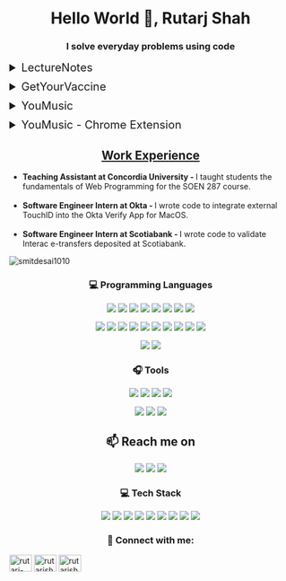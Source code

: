 <h1 align="center">Hello World 👋, Rutarj Shah</h1>
<h3 align="center">I solve everyday problems using code</h3>

<details style="margin: 10px 0px">
    <summary style="cursor:pointer; font-size: 20px">LectureNotes</summary>
    <br/>
    <p style="margin: 10px 20px"> 
    My friends complained about the difficulties of listening and taking notes simultaneously during an online lecture. So I developed a Chrome extension that summarizes a lecture into text in real-time.</p>
    <a style="margin: 10px 20px" href="https://github.com/smitdesai1010/LectureNotes#lecturenotes">View Project</a>
</details>

<details style="margin: 10px 0px">
    <summary style="cursor:pointer; font-size: 20px">GetYourVaccine</summary>
    <br/>
    <p style="margin: 10px 20px">During Summer 2021, when vaccination drives started in India, it faced an acute shortage of vaccines due to the sheer population. As a result, vaccines were booked before most people got aware. So I developed a web application which notifies users via SMS as soon as a vaccine is available in their locality that matches their demographic profile.</p>
    <a style="margin: 10px 20px" href="https://github.com/smitdesai1010/GetYourVaccine#getyourvaccine">View Project</a>
</details>

<details style="margin: 10px 0px">
    <summary style="cursor:pointer; font-size: 20px">YouMusic</summary>
    <br/>
    <p style="margin: 10px 20px">
    I was sitting with my father one day and saw he had trouble downloading songs from the internet, as he is a non-technical person. So I developed an application that can stream or download any song from YouTube.</p>
    <a style="margin: 10px 20px" href="https://github.com/smitdesai1010/YouMusic#youmusic">View Project</a>
</details>

<details style="margin: 10px 0px">
    <summary style="cursor:pointer; font-size: 20px">YouMusic - Chrome Extension</summary>
    <br/>
    <p style="margin: 10px 20px">
    After developing the YouMusic application, I asked myself, "Will people use it, if I deploy it?" The answer was "BIG NO", as apps like Apple Music and Spotify are popular and offer a much better user experience. So I needed an X-Factor and thus built a Chrome extension. Now the client can access all features of YouMusic while being on the YouTube website, thus reducing 4-5 clicks and improving the user experience.</p>
    <a style="margin: 10px 20px" href="https://github.com/smitdesai1010/YouMusic-ChromeExtension">View Project</a>
</details>

<h2 align="center"><a href="https://www.linkedin.com/in/smitdesai1010/details/experience/">Work Experience</a></h2>
<ul>
    <li>
        <b>Teaching Assistant at Concordia University - </b> I taught students the fundamentals of Web Programming for the SOEN 287 course.
    </li>
    <br/>
    <li>
        <b>Software Engineer Intern at Okta - </b> I wrote code to integrate external TouchID into the Okta Verify App for MacOS.
    </li>
    <br/>
    <li>
        <b>Software Engineer Intern at Scotiabank - </b> I wrote code to validate Interac e-transfers deposited at Scotiabank.
    </li>
</ul>

<p align="left"><img src="https://komarev.com/ghpvc/?username=smitdesai1010&label=Profile%20views&color=0e75b6&style=flat" alt="smitdesai1010" /></p>

<h3 align="center"> 💻 Programming Languages</h3>
<p align="center">  
    <img src="https://img.shields.io/badge/Java-ED8B00?style=for-the-badge&logo=java&logoColor=white">  
    <img src="https://img.shields.io/badge/C++-239120?style=for-the-badge&logo=c%2B%2B&logoColor=white">
    <img src="https://img.shields.io/badge/Swift-FA7343?style=for-the-badge&logo=swift&logoColor=white"> 
    <img src="https://img.shields.io/badge/Python-3776AB?style=for-the-badge&logo=Python&logoColor=white">  
    <img src="https://img.shields.io/badge/JavaScript-F7DF1E?style=for-the-badge&logo=javascript&logoColor=black">  
    <img src="https://img.shields.io/badge/Node.js-43853D?style=for-the-badge&logo=node.js&logoColor=white">   
    <img src="https://img.shields.io/badge/React-20232A?style=for-the-badge&logo=react&logoColor=61DAFB"> 
    <img src="https://img.shields.io/badge/PHP-777BB4?style=for-the-badge&logo=php&logoColor=white">  
</p>

<p align="center">
    <img src="https://img.shields.io/badge/Express.js-404D59?style=for-the-badge&logo=express&logoColor=white">
    <img src="https://img.shields.io/badge/Springboot-6DB33F?style=for-the-badge&logo=springboot&logoColor=white">
    <img src="https://img.shields.io/badge/Git-F05032?style=for-the-badge&logo=git&logoColor=white">
    <img src="https://img.shields.io/badge/-Linux-000000?logo=linux&style=for-the-badge&logoColor=white">    
    <img src="https://img.shields.io/badge/HTML5-E34F26?style=for-the-badge&logo=html5&logoColor=white">  
    <img src="https://img.shields.io/badge/CSS3-1572B6?style=for-the-badge&logo=css3&logoColor=white"> 
    <img src="https://img.shields.io/badge/Bootstrap-563D7C?style=for-the-badge&logo=bootstrap&logoColor=white">
    <img src="https://img.shields.io/badge/Tensorflow-FF6F00?style=for-the-badge&logo=tensorflow&logoColor=white">  
    <img src="https://img.shields.io/badge/Keras-D00000?style=for-the-badge&logo=keras&logoColor=white">
    <img src="https://img.shields.io/badge/Pytorch-EE4C2C?style=for-the-badge&logo=Pytorch&logoColor=white"> 
</p>

<p align="center">
    <img src="https://img.shields.io/badge/MySQL-00000F?style=for-the-badge&logo=mysql&logoColor=white">  
    <img src="https://img.shields.io/badge/Redis-DC382D?style=for-the-badge&logo=Redis&logoColor=white">
</p>

<h3 align="center"> 🎧 Tools</h3>
<p align="center">
    <img src="https://img.shields.io/badge/Amazon_AWS-232F3E?style=for-the-badge&logo=amazon-aws&logoColor=white">
    <img src="https://img.shields.io/badge/Google_Cloud-4285F4?style=for-the-badge&logo=google-cloud&logoColor=white">
    <img src="https://img.shields.io/badge/Heroku-430098?style=for-the-badge&logo=heroku&logoColor=white"> 
    <img src="https://img.shields.io/badge/Docker-2CA5E0?style=for-the-badge&logo=docker&logoColor=white">
</p>

<p align="center">
    <img src="https://img.shields.io/badge/vscode-007ACC?style=for-the-badge&logo=Visual%20Studio%20Code&logoColor=white">   
    <img src="https://img.shields.io/badge/Visual Studio-5d2b90?style=for-the-badge&logo=Visual%20Studio&logoColor=white">
    <img src="https://img.shields.io/badge/Eclipse-2C2255?style=for-the-badge&logo=eclipse&logoColor=white"> 
</p>

<h2 align="center"> 📫 Reach me on</h2>
<p align="center">
    <a href="https://www.linkedin.com/in/smitdesai1010/"><img src="https://img.shields.io/badge/LinkedIn-0077B5?style=for-the-badge&logo=linkedin&logoColor=white"></a> 
    <a href="mailto:smitdesai1010@gmail.com"><img src="https://img.shields.io/badge/Gmail-D14836?style=for-the-badge&logo=gmail&logoColor=white"></a>
    <a href="https://leetcode.com/smit1010/"><img src="https://img.shields.io/badge/Leetcode-000000?style=for-the-badge&logo=leetcode&logoColor=orange"></a>
</p>

<h3 align="center">💻 Tech Stack</h3>
<p align="center">
    <img src="https://img.shields.io/badge/C-000000?style=for-the-badge&logo=c&logoColor=white"> 
    <img src="https://img.shields.io/badge/C%2B%2B-000000?style=for-the-badge&logo=c%2B%2B&logoColor=white">
    <img src="https://img.shields.io/badge/Java-ED8B00?style=for-the-badge&logo=java&logoColor=white"> 
    <img src="https://img.shields.io/badge/JavaScript-F7DF1E?style=for-the-badge&logo=javascript&logoColor=black">
    <img src="https://img.shields.io/badge/Python-3776AB?style=for-the-badge&logo=python&logoColor=white">  
    <img src="https://img.shields.io/badge/Node.js-43853D?style=for-the-badge&logo=node.js&logoColor=white">  
    <img src="https://img.shields.io/badge/React-20232A?style=for-the-badge&logo=react&logoColor=61DAFB">
    <img src="https://img.shields.io/badge/MySQL-00000F?style=for-the-badge&logo=mysql&logoColor=white">
    <img src="https://img.shields.io/badge/Express.js-404D59?style=for-the-badge&logo=express&logoColor=white">
</p>

<h3 align="center">📲 Connect with me:</h3>
<p align="left">
    <a href="https://linkedin.com/in/rutarjshah" target="blank"><img align="center" src="https://raw.githubusercontent.com/rahuldkjain/github-profile-readme-generator/master/src/images/icons/Social/linked-in-alt.svg" alt="rutarj-shah" height="30" width="40" /></a>
    <a href="https://instagram.com/rutarjshah" target="blank"><img align="center" src="https://raw.githubusercontent.com/rahuldkjain/github-profile-readme-generator/master/src/images/icons/Social/instagram.svg" alt="rutarjshah" height="30" width="40" /></a>
    <a href="https://twitter.com/rutarjshah" target="blank"><img align="center" src="https://upload.wikimedia.org/wikipedia/commons/5/57/X_logo_2023_%28white%29.png" alt="rutarjshah" height="30" width="40" /></a>
</p>
